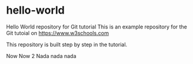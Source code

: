 # hello-world
Hello World repository for Git tutorial
This is an example repository for the Git tutoial on https://www.w3schools.com

This repository is built step by step in the tutorial.

Now
Now 2
Nada nada nada
